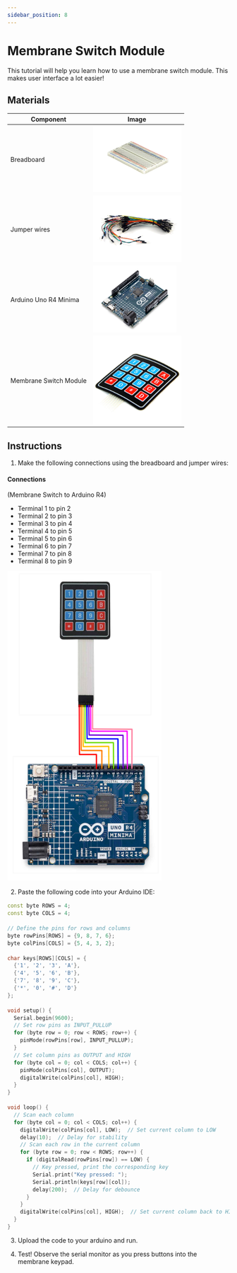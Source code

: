 ```yaml
---
sidebar_position: 8
---
```

# Membrane Switch Module
This tutorial will help you learn how to use a membrane switch module. This makes user interface a lot easier!

## Materials
| Component                                   | Image                                                                                          |
|---------------------------------------------|------------------------------------------------------------------------------------------------|
| Breadboard                                  | <img src="/img/docs/UNO-R4-Starter-Kit/breadboard.webp" width="200" height="150" />        |
| Jumper wires                                | <img src="/img/docs/UNO-R4-Starter-Kit/jumper-wires.webp" width="200" height="150" />        |
| Arduino Uno R4 Minima                       | <img src="/img/docs/UNO-R4-Starter-Kit/arduino-r4-minima.webp" width="190" height="150" />        |
| Membrane Switch Module                   | <img src="/img/docs/UNO-R4-Starter-Kit/membrane-switch.webp" width="200" height="200" />                    |

## Instructions

1. Make the following connections using the breadboard and jumper wires:
#### Connections
(Membrane Switch to Arduino R4)
- Terminal 1 to pin 2
- Terminal 2 to pin 3
- Terminal 3 to pin 4
- Terminal 4 to pin 5
- Terminal 5 to pin 6
- Terminal 6 to pin 7
- Terminal 7 to pin 8
- Terminal 8 to pin 9
 <img src="/img/docs/UNO-R4-Starter-Kit/membrane-switch.png" width="350" height="700" /> 

2. Paste the following code into your Arduino IDE:
```cpp
const byte ROWS = 4;
const byte COLS = 4;

// Define the pins for rows and columns
byte rowPins[ROWS] = {9, 8, 7, 6};
byte colPins[COLS] = {5, 4, 3, 2};

char keys[ROWS][COLS] = {
  {'1', '2', '3', 'A'},
  {'4', '5', '6', 'B'},
  {'7', '8', '9', 'C'},
  {'*', '0', '#', 'D'}
};

void setup() {
  Serial.begin(9600);
  // Set row pins as INPUT_PULLUP
  for (byte row = 0; row < ROWS; row++) {
    pinMode(rowPins[row], INPUT_PULLUP);
  }
  // Set column pins as OUTPUT and HIGH
  for (byte col = 0; col < COLS; col++) {
    pinMode(colPins[col], OUTPUT);
    digitalWrite(colPins[col], HIGH);
  }
}

void loop() {
  // Scan each column
  for (byte col = 0; col < COLS; col++) {
    digitalWrite(colPins[col], LOW);  // Set current column to LOW
    delay(10);  // Delay for stability
    // Scan each row in the current column
    for (byte row = 0; row < ROWS; row++) {
      if (digitalRead(rowPins[row]) == LOW) {
        // Key pressed, print the corresponding key
        Serial.print("Key pressed: ");
        Serial.println(keys[row][col]);
        delay(200);  // Delay for debounce
      }
    }
    digitalWrite(colPins[col], HIGH);  // Set current column back to HIGH
  }
}
```

3. Upload the code to your arduino and run.

4. Test! Observe the serial monitor as you press buttons into the membrane keypad.